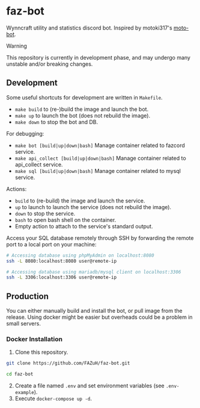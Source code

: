 # faz-bot

Wynncraft utility and statistics discord bot. Inspired by motoki317's [moto-bot](https://github.com/motoki317/moto-bot/blob/master/README.md).

> [!WARNING]
> This repository is currently in development phase, and may undergo many unstable and/or breaking changes.

## Development

Some useful shortcuts for development are written in `Makefile`.

- `make build` to (re-)build the image and launch the bot.
- `make up` to launch the bot (does not rebuild the image).
- `make down` to stop the bot and DB.

For debugging:

- `make bot [build|up|down|bash]` Manage container related to fazcord service.
- `make api_collect [build|up|down|bash]` Manage container related to api_collect service.
- `make sql [build|up|down|bash]` Manage container related to mysql service.

Actions:

- `build` to (re-build) the image and launch the service.
- `up` to launch to launch the service (does not rebuild the image).
- `down` to stop the service.
- `bash` to open bash shell on the container.
- Empty action to attach to the service's standard output.

Access your SQL database remotely through SSH by forwarding the remote port to a local port on your machine:

```sh
# Accessing database using phpMyAdmin on localhost:8080
ssh -L 8080:localhost:8080 user@remote-ip

# Accessing database using mariadb/mysql client on localhost:3306
ssh -L 3306:localhost:3306 user@remote-ip
```

## Production

You can either manually build and install the bot, or pull image from the release.
Using docker might be easier but overheads could be a problem in small servers.

### Docker Installation

1. Clone this repository.

```sh
git clone https://github.com/FAZuH/faz-bot.git

cd faz-bot
```

2. Create a file named `.env` and set environment variables (see `.env-example`).
3. Execute `docker-compose up -d`.
